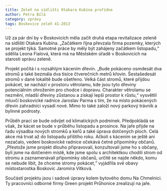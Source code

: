 ```yaml
---
title: Zeleň na sídlišti Otakara Kubína prořídne
author: Petra Bílá
category: zprávy
tags: Boskovice zeleň 41-2013
---
```


Už za pár dní by v Boskovicích měla začít druhá etapa revitalizace zeleně na sídlišti Otakara Kubína. „Začátkem října převzala firma pozemky, kterých se projekt týká. Samotné práce by měly být zahájeny začátkem listopadu,“ sdělila Leona Fialová, která má na Městském úřadě v Boskovicích na starosti správu zeleně.

Projekt počítá i s rozsáhlým kácením dřevin. „Bude pokáceno osmdesát dva stromů a také bezmála dva tisíce čtverečních metrů křovin. Šestašedesát stromů v dané lokalitě bude ošetřeno. Velká část stromů, které přijdou pokácet, se nachází v prostoru větrolamu, kde jsou tyto dřeviny potenciálním ohrožením pro chodce i dopravu. Charakter větrolamu se nezmění, mladší dřeviny zůstanou a získají lepší prostor k růstu,“ vysvětlil mluvčí boskovické radnice Jaroslav Parma s tím, že na místo pokácených dřevin zahradníci vysadí nové. Mimo to také založí nový parkový trávník a bylinné podrosty.

Průběh prací se bude odvíjet od klimatických podmínek. Předpokládá se však, že kácet se bude v průběhu listopadu a prosince. Na jaře přijde na řadu výsadba nových stromků a keřů a také úprava dotčených ploch. Celá akce má trvat až do listopadu příštího roku. Ačkoli s kácením se ještě ani nezačalo, vedení boskovické radnice očekává četné připomínky občanů. „Přestože jsme projekt dlouho připravovali, konzultovali jsme ho s občany, byli jsme na dotčeném místě, kde jsme spolu s architektkou chodili strom od stromu a zaznamenávali připomínky občanů, určitě se najde někdo, komu se nebude líbit, že chceme stromy pokácet,“ vyjádřila své obavy místostarostka Boskovic Jaromíra Vítková.

Součástí projektu jsou i sadové úpravy kolem bytového domu Na Chmelnici. Ty pracovníci odborné firmy Green projekt Průhonice zrealizují na jaře.
